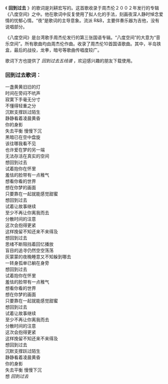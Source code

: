 

《 **回到过去**
》的歌词是刘耕宏写的。这首歌收录于周杰伦２００２年发行的专辑《八度空间》之中。他在歌词中反复使用了拟人化的手法，刻画夜深人静时悼念爱情的忧郁心情。“夜”是歌词的主导意象。流派
R&B，主要伴奏乐器为吉他，没有说唱部分。

  

《八度空间》是台湾歌手周杰伦发行的第三张国语专辑。“八度空间”的大意为“音乐空间”。所有歌曲均由周杰伦作曲。收录了周杰伦10首国语歌曲。其中，半岛铁盒，最后的战役，龙拳，暗号等歌曲传唱度较广。

  

歌词下方也提供了 _回到过去五线谱_ ，欢迎感兴趣的朋友下载使用。

### 回到过去歌词：

一盏黄黄旧旧的灯  
时间在旁闷不吭声  
寂寞下手毫无分寸  
不懂得轻重之分  
沉默支撑跃过陌生  
静静看着凌晨黄昏  
你的身影  
失去平衡 慢慢下沉  
黑暗已在空中盘旋  
该往哪我看不见  
也许爱在梦的另一端  
无法存活在真实的空间  
想回到过去  
试着抱你在怀里  
羞怯的脸带有一点稚气  
想看你看的世界  
想在你梦的画面  
只要靠在一起就能感觉甜蜜  
想回到过去  
试着让故事继续  
至少不再让你离我而去  
分散时间的注意  
这次会抱得更紧  
这样挽留不知还来不来得及  
想回到过去  
思绪不断阻挡着回忆播放  
盲目的追寻仍然空空荡荡  
灰蒙蒙的夜晚睡意又不知躲到哪去  
一转身孤单已躺在身旁  
想回到过去  
试着抱你在怀里  
羞怯的脸带有一点稚气  
想看你看的世界  
想在你梦的画面  
只要靠在一起就能感觉甜蜜  
想回到过去  
试着让故事继续  
至少不再让你离我而去  
分散时间的注意  
这次会抱得更紧  
这样挽留不知还来不来得及  
想回到过去  
沉默支撑跃过陌生  
静静看着凌晨黄昏  
你的身影  
失去平衡 慢慢下沉  
想 _回到过去_

